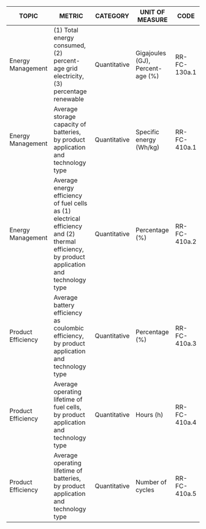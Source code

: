 | TOPIC | METRIC | CATEGORY | UNIT OF MEASURE | CODE |
|-------|--------|----------|-----------------|------|
| Energy Management | (1) Total energy consumed, (2) percent- age grid electricity, (3) percentage renewable | Quantitative | Gigajoules (GJ), Percent- age (%) | RR-FC-130a.1 |
| Energy Management | Average storage capacity of batteries, by product application and technology type | Quantitative | Specific energy (Wh/kg) | RR-FC-410a.1 |
| Energy Management | Average energy efficiency of fuel cells as (1) electrical efficiency and (2) thermal efficiency, by product application and technology type | Quantitative | Percentage (%) | RR-FC-410a.2 |
| Product Efficiency | Average battery efficiency as coulombic efficiency, by product application and technology type | Quantitative | Percentage (%) | RR-FC-410a.3 |
| Product Efficiency | Average operating lifetime of fuel cells, by product application and technology type | Quantitative | Hours (h) | RR-FC-410a.4 |
| Product Efficiency | Average operating lifetime of batteries, by product application and technology type | Quantitative | Number of cycles | RR-FC-410a.5 |